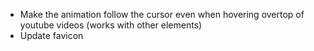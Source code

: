 - Make the animation follow the cursor even when hovering overtop of youtube videos (works with other elements)
- Update favicon